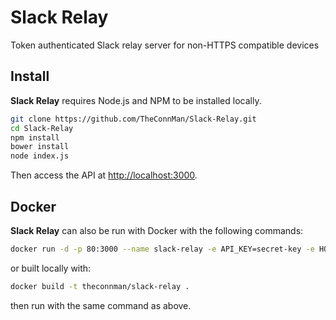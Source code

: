 # Slack Relay
Token authenticated Slack relay server for non-HTTPS compatible devices

## Install
**Slack Relay** requires Node.js and NPM to be installed locally.

```bash
git clone https://github.com/TheConnMan/Slack-Relay.git
cd Slack-Relay
npm install
bower install
node index.js
```

Then access the API at [http://localhost:3000](http://localhost:3000).

## Docker
**Slack Relay** can also be run with Docker with the following commands:

```bash
docker run -d -p 80:3000 --name slack-relay -e API_KEY=secret-key -e HOOK_URL=https://hooks.slack.com/services/test/hook/url theconnman/slack-relay
```

or built locally with:

```bash
docker build -t theconnman/slack-relay .
```

then run with the same command as above.
